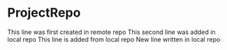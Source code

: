 # ProjectRepo
This line was first created in remote repo
This second line was added in local repo
This line is added from local repo
New line written in local repo
